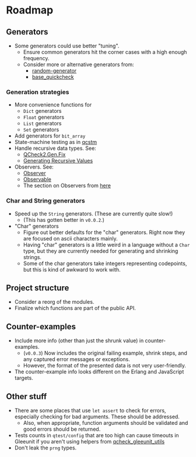 # Roadmap

## Generators 

- Some generators could use better "tuning".
  - Ensure common generators hit the corner cases with a high enough frequency.
  - Consider more or alternative generators from:
    - [random-generator](https://github.com/gasche/random-generator) 
    - [base_quickcheck](https://github.com/janestreet/base_quickcheck)

### Generation strategies

- More convenience functions for 
  - `Dict` generators
  - `Float` generators
  - `List` generators
  - `Set` generators
- Add generators for `bit_array`
- State-machine testing as in [qcstm](https://github.com/jmid/qcstm)
- Handle recursive data types.  See:
  - [QCheck2.Gen.Fix](https://ocaml.org/p/qcheck-core/latest/doc/QCheck2/Gen/index.html#recursive-data-structures)
  - [Generating Recursive Values](https://ocaml.org/p/base_quickcheck/latest/doc/Base_quickcheck/Generator/index.html#generating-recursive-values)
- Observers. See:
  - [Observer](https://ocaml.org/p/base_quickcheck/latest/doc/Base_quickcheck/Observer/index.html)
  - [Observable](https://ocaml.org/p/qcheck-core/latest/doc/QCheck2/Observable/index.html)
  - The section on Observers from [here](https://blog.janestreet.com/quickcheck-for-core/)

### Char and String generators

- Speed up the `String` generators.  (These are currently quite slow!)
  - (This has gotten better in `v0.0.2`.)
- "Char" generators
  - Figure out better defaults for the "char" generators.  Right now they are focused on ascii characters mainly.
  - Having "char" generators is a little weird in a language without a `Char` type, but they are currently needed for generating and shrinking strings.
  - Some of the char generators take integers representing codepoints, but this is kind of awkward to work with.

## Project structure

- Consider a reorg of the modules.
- Finalize which functions are part of the public API.

## Counter-examples

- Include more info (other than just the shrunk value) in counter-examples.
  - (`v0.0.3`) Now includes the original failing example, shrink steps, and any captured error messages or exceptions.
  - However, the format of the presented data is not very user-friendly.
- The counter-example info looks different on the Erlang and JavaScript targets.

## Other stuff

- There are some places that use `let assert` to check for errors, especially checking for bad arguments.  These should be addressed.
  - Also, when appropriate, function arguments should be validated and good errors should be returned.
- Tests counts in `qtest/config` that are too high can cause timeouts in Gleeunit if you aren't using helpers from [qcheck_gleeunit_utils](https://github.com/mooreryan/qcheck_gleeunit_utils)
- Don't leak the `prng` types.
